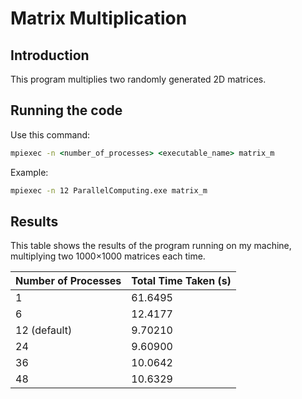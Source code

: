 ﻿# Matrix Multiplication
## Introduction
This program multiplies two randomly generated 2D matrices.

## Running the code
Use this command:
```cmd
mpiexec -n <number_of_processes> <executable_name> matrix_m
```

Example:
```cmd
mpiexec -n 12 ParallelComputing.exe matrix_m
```

## Results
This table shows the results of the program running on my machine, multiplying two 1000×1000 matrices each time.

| Number of Processes | Total Time Taken (s) |
|---------------------|----------------------|
| 1                   | 61.6495              |
| 6                   | 12.4177              |
| 12 (default)        | 9.70210              |
| 24                  | 9.60900              |
| 36                  | 10.0642              |
| 48                  | 10.6329              |
